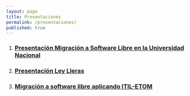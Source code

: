 ```yaml
---
layout: page
title: Presentaciones
permalink: /presentaciones/
published: true
---
```


1. ### [Presentación Migración a Software Libre en la Universidad Nacional](http://mleonardomp.github.io/msl.reveal)
2. ### [Presentación Ley Lleras](http://mleonardomp.github.io/LeyLleras.reveal) 
3. ### [Migración a software libre aplicando ITIL-ETOM](http://prezi.com/vd-fiap4hhei/?utm_campaign=share&utm_medium=copy&rc=ex0share)
